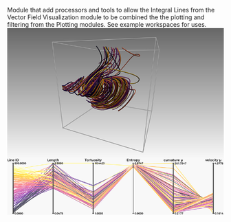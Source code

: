 Module that add processors and tools to allow the Integral Lines from the Vector Field Visualization module to be combined the the plotting and filtering from the Plotting modules. 
See example workspaces for uses. 
![](docs/images/line-filtering.png)